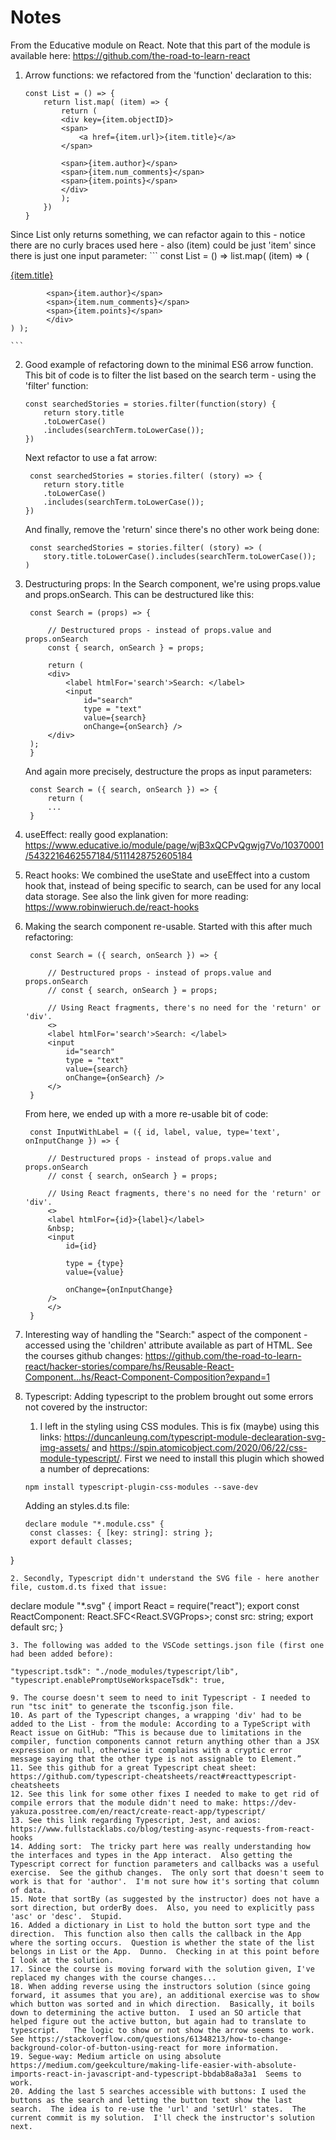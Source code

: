 # Notes

From the Educative module on React.  Note that this part of the module is available here:
https://github.com/the-road-to-learn-react

1. Arrow functions: we refactored from the 'function' declaration to this:
    ```
    const List = () => {
        return list.map( (item) => {
            return (
            <div key={item.objectID}> 
            <span>
                <a href={item.url}>{item.title}</a>
            </span>
            
            <span>{item.author}</span>
            <span>{item.num_comments}</span>
            <span>{item.points}</span>
            </div>
            );
        })
    }
    ```
Since List only returns something, we can refactor again to this - notice there are no curly braces used here - also (item) could be just 'item' since there is just one input parameter:
    ```
    const List = () => 
        list.map( (item) => (
            <div key={item.objectID}> 
            <span>
                <a href={item.url}>{item.title}</a>
            </span>
            
            <span>{item.author}</span>
            <span>{item.num_comments}</span>
            <span>{item.points}</span>
            </div>
    ) );

    ```

2. Good example of refactoring down to the minimal ES6 arrow function.  This bit of code is to filter the list based on the search term - using the 'filter' function:
   ```
   const searchedStories = stories.filter(function(story) {
       return story.title
       .toLowerCase()
       .includes(searchTerm.toLowerCase());
   })
   ```
   Next refactor to use a fat arrow:
   ```
    const searchedStories = stories.filter( (story) => {
       return story.title
       .toLowerCase()
       .includes(searchTerm.toLowerCase());
   }) 
   ```
   And finally, remove the 'return' since there's no other work being done:
   ```
    const searchedStories = stories.filter( (story) => (
       story.title.toLowerCase().includes(searchTerm.toLowerCase());
   ) 

   ```
3. Destructuring props: In the Search component, we're using props.value and props.onSearch.  This can be destructured like this:
   ```
    const Search = (props) => {

        // Destructured props - instead of props.value and props.onSearch
        const { search, onSearch } = props;

        return (
        <div>
            <label htmlFor='search'>Search: </label>
            <input 
                id="search" 
                type = "text" 
                value={search}
                onChange={onSearch} />
        </div>
    );
    }

   ```
   And again more precisely, destructure the props as input parameters:
   ```
    const Search = ({ search, onSearch }) => {
        return (
        ...
    }

   ```

4. useEffect: really good explanation: https://www.educative.io/module/page/wjB3xQCPvQgwjg7Vo/10370001/5432216462557184/5111428752605184

5. React hooks: We combined the useState and useEffect into a custom hook that, instead of being specific to search, can be used for any local data storage.  See also the link given for more reading: https://www.robinwieruch.de/react-hooks

6. Making the search component re-usable.  Started with this after much refactoring:
   ```
    const Search = ({ search, onSearch }) => {

        // Destructured props - instead of props.value and props.onSearch
        // const { search, onSearch } = props;

        // Using React fragments, there's no need for the 'return' or 'div'.
        <>
        <label htmlFor='search'>Search: </label>
        <input 
            id="search" 
            type = "text" 
            value={search}
            onChange={onSearch} />
        </>
    }
   ```

   From here, we ended up with a more re-usable bit of code:
   ```
    const InputWithLabel = ({ id, label, value, type='text', onInputChange }) => {

        // Destructured props - instead of props.value and props.onSearch
        // const { search, onSearch } = props;

        // Using React fragments, there's no need for the 'return' or 'div'.
        <>
        <label htmlFor={id}>{label}</label>
        &nbsp;
        <input 
            id={id} 

            type = {type} 
            value={value}

            onChange={onInputChange} 
        />
        </>
    }

   ```

7. Interesting way of handling the "Search:" aspect of the component - accessed using the 'children' attribute available as part of HTML.   See the courses github changes: https://github.com/the-road-to-learn-react/hacker-stories/compare/hs/Reusable-React-Component...hs/React-Component-Composition?expand=1

8. Typescript: Adding typescript to the problem brought out some errors not covered by the instructor:
   1. I left in the styling using CSS modules.  This is fix (maybe) using this links: https://duncanleung.com/typescript-module-declearation-svg-img-assets/ and https://spin.atomicobject.com/2020/06/22/css-module-typescript/.  First we need to install this plugin which showed a number of deprecations:
   ```
   npm install typescript-plugin-css-modules --save-dev
   ```
   Adding an styles.d.ts file:
   ```
   declare module "*.module.css" {
    const classes: { [key: string]: string };
    export default classes;
  }
   ```
   2. Secondly, Typescript didn't understand the SVG file - here another file, custom.d.ts fixed that issue:
   ```
   declare module "\*.svg" {
    import React = require("react");
    export const ReactComponent: React.SFC<React.SVGProps<SVGSVGElement>>;
    const src: string;
    export default src;
  }
   ```
   3. The following was added to the VSCode settings.json file (first one had been added before):
   ```
    "typescript.tsdk": "./node_modules/typescript/lib",
    "typescript.enablePromptUseWorkspaceTsdk": true,
   ```
9. The course doesn't seem to need to init Typescript - I needed to run "tsc init" to generate the tsconfig.json file.
10. As part of the Typescript changes, a wrapping 'div' had to be added to the List - from the module: According to a TypeScript with React issue on GitHub: “This is because due to limitations in the compiler, function components cannot return anything other than a JSX expression or null, otherwise it complains with a cryptic error message saying that the other type is not assignable to Element.”
11. See this github for a great Typescript cheat sheet: https://github.com/typescript-cheatsheets/react#reacttypescript-cheatsheets
12. See this link for some other fixes I needed to make to get rid of compile errors that the module didn't need to make: https://dev-yakuza.posstree.com/en/react/create-react-app/typescript/
13. See this link regarding Typescript, Jest, and axios: https://www.fullstacklabs.co/blog/testing-async-requests-from-react-hooks
14. Adding sort:  The tricky part here was really understanding how the interfaces and types in the App interact.  Also getting the Typescript correct for function parameters and callbacks was a useful exercise.  See the github changes.  The only sort that doesn't seem to work is that for 'author'.  I'm not sure how it's sorting that column of data.
15. Note that sortBy (as suggested by the instructor) does not have a sort direction, but orderBy does.  Also, you need to explicitly pass 'asc' or 'desc'.  Stupid.
16. Added a dictionary in List to hold the button sort type and the direction.  This function also then calls the callback in the App where the sorting occurs.  Question is whether the state of the list belongs in List or the App.  Dunno.  Checking in at this point before I look at the solution.
17. Since the course is moving forward with the solution given, I've replaced my changes with the course changes...
18. When adding reverse using the instructors solution (since going forward, it assumes that you are), an additional exercise was to show which button was sorted and in which direction.  Basically, it boils down to determining the active button.  I used an SO article that helped figure out the active button, but again had to translate to typescript.   The logic to show or not show the arrow seems to work.  See https://stackoverflow.com/questions/61348213/how-to-change-background-color-of-button-using-react for more information.
19. Segue-way: Medium article on using absolute https://medium.com/geekculture/making-life-easier-with-absolute-imports-react-in-javascript-and-typescript-bbdab8a8a3a1  Seems to work.
20. Adding the last 5 searches accessible with buttons: I used the buttons as the search and letting the button text show the last search.  The idea is to re-use the 'url' and 'setUrl' states.  The current commit is my solution.  I'll check the instructor's solution next.